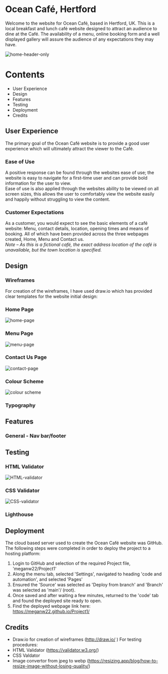 # Ocean Café, Hertford

Welcome to the website for Ocean Café, based in Hertford, UK. This is a local breakfast and lunch café website designed to attract an audience to dine at the Café. The availability of a menu, online booking form and a well displayed gallery will assure the audience of any expectations they may have.

![home-header-only](https://github.com/meganw22/Project1/assets/141934888/99cb4101-8185-4fa1-8b9f-24d7acaf6104)

# Contents

 - User Experience
 - Design
 - Features
 - Testing
 - Deployment
 - Credits

## User Experience
The primary goal of the Ocean Café website is to provide a good user experience which will ultimately attract the viewer to the Café.
### Ease of Use  
A positive response can be found through the websites ease of use; the website is easy to navigate for a first-time user and can provide bold information for the user to view.  
Ease of use is also applied through the websites ability to be viewed on all screen sizes, this allows the user to comfortably view the website easily and happily without struggling to view the content.
### Customer Expectations
As a customer, you would expect to see the basic elements of a café website: Menu, contact details, location, opening times and means of booking. All of which have been provided across the three webpages created, Home, Menu and Contact us.  
_Note – As this is a fictional café, the exact address location of the café is unavailable, but the town location is specified._

## Design
### Wireframes 
For creation of the wireframes, I have used draw.io which has provided clear templates for the website initial design: 
### Home Page 
![home-page](https://github.com/meganw22/Project1/assets/141934888/8c9d1866-b237-4317-9653-9bdcc4d729b1)

### Menu Page
![menu-page](https://github.com/meganw22/Project1/assets/141934888/4de3c50e-827f-44a0-80c4-90cd185999c9)

### Contact Us Page
![contact-page](https://github.com/meganw22/Project1/assets/141934888/031d1d20-aba1-4467-98ad-26e315628ea9)

### Colour Scheme
![colour scheme](https://github.com/meganw22/Project1/assets/141934888/e68ea61c-e290-4cb3-8a6e-9bb085d04548)

### Typography

### 

## Features
### General - Nav bar/footer
###

## Testing

### HTML Validator
![HTML-validator](https://github.com/meganw22/Project1/assets/141934888/87a3bffb-dc16-4a81-9108-a3bf0a311ed2)

### CSS Validator
![CSS-validator](https://github.com/meganw22/Project1/assets/141934888/67d31a92-1176-4031-80d5-5e21c9a06e5d)

### Lighthouse


## Deployment
The cloud based server used to create the Ocean Café website was GitHub. The following steps were completed in order to deploy the project to a hosting platform:
 1. Login to GitHub and selection of the required Project file, 'meganw22/Project1'
 2. Along the menu tab, selected 'Settings', navigated to heading 'code and automation', and selected 'Pages'
 3. Ensured the 'Source' was selected as 'Deploy from branch' and 'Branch' was selected as 'main'/ (root).  
 5. Once saved and after waiting a few minutes, returned to the 'code' tab and found the deployed site ready to open.
 6. Find the deployed webpage link here: https://meganw22.github.io/Project1/

## Credits
- Draw.io for creation of wireframes (http://draw.io/ )
  For testing procedures:
- HTML Validator  (https://validator.w3.org/)
- CSS Valdator
- Image convertor from jpeg to webp (https://resizing.app/blog/how-to-resize-image-without-losing-quality/)
